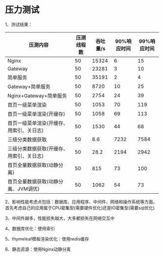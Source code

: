 # 压力测试

1、测试结果：

| 压测内容                                 | 压测线程数 | 吞吐量/s | 90%响应时间 | 99%响应时间 |
| ---------------------------------------- | ---------- | -------- | ----------- | ----------- |
| Nginx                                    | 50         | 15324    | 6           | 15          |
| Gateway                                  | 50         | 23281    | 3           | 10          |
| 简单服务                                 | 50         | 35191    | 2           | 4           |
| Gateway+简单服务                         | 50         | 8720     | 10          | 25          |
| Nginx+Gateway+简单服务                   | 50         | 2754     | 24          | 39          |
| 首页一级菜单渲染                         | 50         | 1053     | 70          | 119         |
| 首页一级菜单渲染(开缓存)                 | 50         | 1058     | 69          | 113         |
| 首页一级菜单渲染(开缓存、用索引、关日志) | 50         | 1530     | 44          | 68          |
| 三级分类数据获取                         | 50         | 8.6      | 7232        | 7584        |
| 三级分类数据获取(开缓存、用索引、关日志) | 50         | 28.2     | 2194        | 2942        |
| 首页全量数据获取(动静分离)               | 50         | 815      | 73          | 100         |
| 首页全量数据获取(动静分离、JVM调优)      | 50         | 1062     | 54          | 73          |

2、影响性能考虑点包括：数据库、应用程序、中间件、网络和操作系统等方面。首先考虑自己的应用属于CPU密集型(需要硬件优化)还是IO密集型(需要sql优化)

3、中间件越多，性能损失越大，大多都损失在网络交互中

4、数据库优化：使用索引

5、thymeleaf模板渲染优化：使用redis缓存

6、静态资源：使用Nginx动静分离